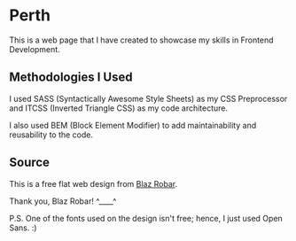 # Perth

This is a web page that I have created to showcase my skills in Frontend Development.

## Methodologies I Used

I used SASS (Syntactically Awesome Style Sheets) as my CSS Preprocessor and ITCSS (Inverted Triangle CSS) as my code architecture.

I also used BEM (Block Element Modifier) to add maintainability and reusability to the code.

## Source

This is a free flat web design from [Blaz Robar](http://blazrobar.com/free-psd-website-templates/freebie-psd-perth-free-flat-web-design/). 

Thank you, Blaz Robar! ^____^

P.S. One of the fonts used on the design isn't free; hence, I just used Open Sans. :)